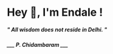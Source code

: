 <h1 title="head"> Hey 👋, I'm Endale !</h1>

**<h5><i>" All wisdom does not reside in Delhi. "</i></h5>**

*<b>___ P. Chidambaram ___</b>*
